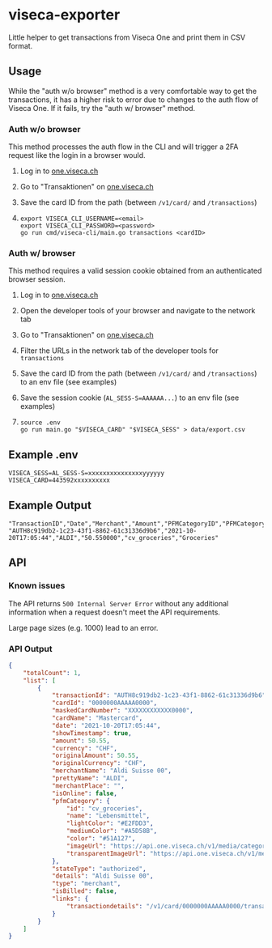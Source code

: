 # viseca-exporter

Little helper to get transactions from Viseca One and print them in CSV format.

## Usage

While the "auth w/o browser" method is a very comfortable way to get the transactions, it has a higher risk to error due to changes to the auth flow of Viseca One. If it fails, try the "auth w/ browser" method.

### Auth w/o browser

This method processes the auth flow in the CLI and will trigger a 2FA request like the login in a browser would.

1. Log in to [one.viseca.ch](https://one.viseca.ch)
1. Go to "Transaktionen" on [one.viseca.ch](https://one.viseca.ch)
1. Save the card ID from the path (between `/v1/card/` and `/transactions`)

1.  ```
    export VISECA_CLI_USERNAME=<email>
    export VISECA_CLI_PASSWORD=<password>
    go run cmd/viseca-cli/main.go transactions <cardID>
    ```

### Auth w/ browser

This method requires a valid session cookie obtained from an authenticated browser session.

1. Log in to [one.viseca.ch](https://one.viseca.ch)
1. Open the developer tools of your browser and navigate to the network tab
1. Go to "Transaktionen" on [one.viseca.ch](https://one.viseca.ch)
1. Filter the URLs in the network tab of the developer tools for `transactions`
1. Save the card ID from the path (between `/v1/card/` and `/transactions`) to an env file (see examples)
1. Save the session cookie (`AL_SESS-S=AAAAAA...`) to an env file (see examples)

1.  ```
    source .env
    go run main.go "$VISECA_CARD" "$VISECA_SESS" > data/export.csv
    ```

## Example .env 

```
VISECA_SESS=AL_SESS-S=xxxxxxxxxxxxxxxyyyyyy
VISECA_CARD=443592xxxxxxxxxx
```

## Example Output

```csv
"TransactionID","Date","Merchant","Amount","PFMCategoryID","PFMCategoryName"
"AUTH8c919db2-1c23-43f1-8862-61c31336d9b6","2021-10-20T17:05:44","ALDI","50.550000","cv_groceries","Groceries"
```

## API

### Known issues

The API returns `500 Internal Server Error` without any additional information when a request doesn't meet the API requirements.

Large page sizes (e.g. 1000) lead to an error.

### API Output

```json
{
    "totalCount": 1,
    "list": [
        {
            "transactionId": "AUTH8c919db2-1c23-43f1-8862-61c31336d9b6",
            "cardId": "0000000AAAAA0000",
            "maskedCardNumber": "XXXXXXXXXXXX0000",
            "cardName": "Mastercard",
            "date": "2021-10-20T17:05:44",
            "showTimestamp": true,
            "amount": 50.55,
            "currency": "CHF",
            "originalAmount": 50.55,
            "originalCurrency": "CHF",
            "merchantName": "Aldi Suisse 00",
            "prettyName": "ALDI",
            "merchantPlace": "",
            "isOnline": false,
            "pfmCategory": {
                "id": "cv_groceries",
                "name": "Lebensmittel",
                "lightColor": "#E2FDD3",
                "mediumColor": "#A5D58B",
                "color": "#51A127",
                "imageUrl": "https://api.one.viseca.ch/v1/media/categories/icon_with_background/ic_cat_tile_groceries_v2.png",
                "transparentImageUrl": "https://api.one.viseca.ch/v1/media/categories/icon_without_background/ic_cat_tile_groceries_v2.png"
            },
            "stateType": "authorized",
            "details": "Aldi Suisse 00",
            "type": "merchant",
            "isBilled": false,
            "links": {
                "transactiondetails": "/v1/card/0000000AAAAA0000/transaction/AUTH8c919db2-1c23-43f1-8862-61c31336d9b6"
            }
        }
    ]
}
```
